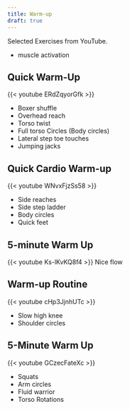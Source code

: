 ```yaml
---
title: Warm-up
draft: true
---
```


Selected Exercises from YouTube.

- muscle activation

## Quick Warm-Up
{{< youtube ERdZqyorGfk >}}

- Boxer shuffle
- Overhead reach
- Torso twist
- Full torso Circles (Body circles)
- Lateral step toe touches
- Jumping jacks

## Quick Cardio Warm-up
{{< youtube WNvxFjzSs58 >}}
- Side reaches
- Side step ladder
- Body circles
- Quick feet



## 5-minute Warm Up

{{< youtube Ks-lKvKQ8f4 >}}
Nice flow

## Warm-up Routine
{{< youtube cHp3JjnhUTc >}}
- Slow high knee
- Shoulder circles

## 5-Minute Warm Up
{{< youtube GCzecFateXc >}}
- Squats
- Arm circles
- Fluid warrior
- Torso Rotations
